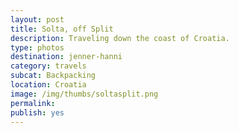 ```yaml
---
layout: post
title: Solta, off Split
description: Traveling down the coast of Croatia.
type: photos
destination: jenner-hanni
category: travels
subcat: Backpacking
location: Croatia
image: /img/thumbs/soltasplit.png
permalink: 
publish: yes
---
```


<p><a href="https://jenner.smugmug.com/Europe/2009-Solta-Croatia/i-mFq3qrH/0/M/1A-M.jpg">
<img src="https://jenner.smugmug.com/Europe/2009-Solta-Croatia/i-mFq3qrH/0/M/1A-M.jpg" alt=""></a></p>

<p><a href="https://jenner.smugmug.com/Europe/2009-Solta-Croatia/i-fMfbSGW/0/M/1Da-M.jpg">
<img src="https://jenner.smugmug.com/Europe/2009-Solta-Croatia/i-fMfbSGW/0/M/1Da-M.jpg" alt=""></a></p>

<p><a href="https://jenner.smugmug.com/Europe/2009-Solta-Croatia/i-6wZW2xD/0/M/2DSCF2130-M.jpg">
<img src="https://jenner.smugmug.com/Europe/2009-Solta-Croatia/i-6wZW2xD/0/M/2DSCF2130-M.jpg" alt=""></a></p>

<p><a href="https://jenner.smugmug.com/Europe/2009-Solta-Croatia/i-Pd9rFP8/0/M/1Db-M.jpg">
<img src="https://jenner.smugmug.com/Europe/2009-Solta-Croatia/i-Pd9rFP8/0/M/1Db-M.jpg" alt=""></a></p>

<p><a href="https://jenner.smugmug.com/Europe/2009-Solta-Croatia/i-8RLJzhC/0/M/3DSCF2131-M.jpg">
<img src="https://jenner.smugmug.com/Europe/2009-Solta-Croatia/i-8RLJzhC/0/M/3DSCF2131-M.jpg" alt=""></a></p>

<p><a href="https://jenner.smugmug.com/Europe/2009-Solta-Croatia/i-CMJd9F2/0/M/4DSCF2121-M.jpg">
<img src="https://jenner.smugmug.com/Europe/2009-Solta-Croatia/i-CMJd9F2/0/M/4DSCF2121-M.jpg" alt=""></a></p>

<p><a href="https://jenner.smugmug.com/Europe/2009-Solta-Croatia/i-LLg8F88/0/M/5-M.jpg">
<img src="https://jenner.smugmug.com/Europe/2009-Solta-Croatia/i-LLg8F88/0/M/5-M.jpg" alt=""></a></p>

<p><a href="https://jenner.smugmug.com/Europe/2009-Solta-Croatia/i-RCwKH27/0/M/6DSCF2110-M.jpg">
<img src="https://jenner.smugmug.com/Europe/2009-Solta-Croatia/i-RCwKH27/0/M/6DSCF2110-M.jpg" alt=""></a></p>

<p><a href="https://jenner.smugmug.com/Europe/2009-Solta-Croatia/i-8Htzv2V/0/M/7-M.jpg">
<img src="https://jenner.smugmug.com/Europe/2009-Solta-Croatia/i-8Htzv2V/0/M/7-M.jpg" alt=""></a></p>

<p><a href="https://jenner.smugmug.com/Europe/2009-Solta-Croatia/i-Mrw9zrf/0/M/DSCF2105-M.jpg">
<img src="https://jenner.smugmug.com/Europe/2009-Solta-Croatia/i-Mrw9zrf/0/M/DSCF2105-M.jpg" alt=""></a></p>

<p><a href="https://jenner.smugmug.com/Europe/2009-Solta-Croatia/i-4BXkFmW/0/M/DSCF2118-M.jpg">
<img src="https://jenner.smugmug.com/Europe/2009-Solta-Croatia/i-4BXkFmW/0/M/DSCF2118-M.jpg" alt=""></a></p>

<p><a href="https://jenner.smugmug.com/Europe/2009-Solta-Croatia/i-VLqG9hL/0/M/DSCF2112-M.jpg">
<img src="https://jenner.smugmug.com/Europe/2009-Solta-Croatia/i-VLqG9hL/0/M/DSCF2112-M.jpg" alt=""></a></p>


